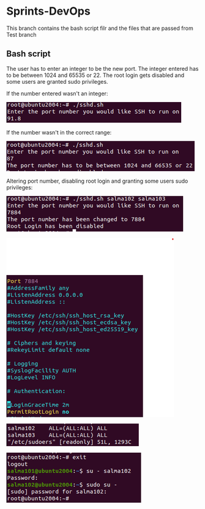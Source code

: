 # Sprints-DevOps
This branch contains the bash script filr and the files that are passed from Test branch

## Bash script
The user has to enter an integer to be the new port. The integer entered has to be between 1024 and 65535 or 22. The root login gets disabled and some users are granted sudo privileges.

If the number entered wasn't an integer:


![Alt text](/Screenshots/NonIntegers.png)



If the number wasn't in the correct range:



![Alt text](/Screenshots/NotInRange.png)



Altering port number, disabling root login and granting some users sudo privileges:



![Alt text](/Screenshots/Results1.png)


![Alt text](/Screenshots/Results2.png)



![Alt text](/Screenshots/Results3.png)



![Alt text](/Screenshots/Results4.png)
